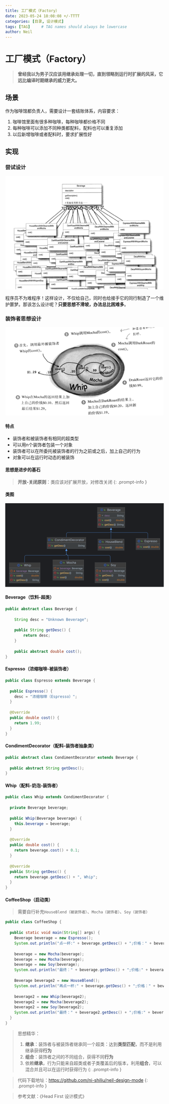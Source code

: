 ```yaml
---
title: 工厂模式（Factory）
date: 2023-05-24 18:08:08 +/-TTTT
categories: [目录, 设计模式]
tags: [TAG]     # TAG names should always be lowercase
author: Neil
---
```

# 工厂模式（Factory）

> **曾经我以为男子汉应该用继承处理一切，直到领略到运行时扩展的风采，它远比编译时期继承的威力更大。**  

## 场景
作为咖啡馆都负责人，需要设计一套结账体系，内容要求：  
1. 咖啡馆里面有很多种咖啡，每种咖啡都价格不同
2. 每种咖啡可以添加不同种类都配料，配料也可以重复添加
3. 以后新增咖啡或者配料时，要求扩展性好


## 实现

### 尝试设计

![第一版设计](../../img/decorator/first_design.png)

程序员不为难程序！这样设计，不仅给自己，同时也给接手它的同行制造了一个维护噩梦。那该怎么设计呢？**只要思想不滑坡，办法总比困难多**。

### 装饰者思想设计

![mode](../../img/decorator/mode.png)

#### 特点
- 装饰者和被装饰者有相同的超类型
- 可以用n个装饰者包装一个对象
- 装饰者可以在所委托被装饰者的行为之前或之后，加上自己的行为
- 对象可以在运行时动态的被装饰


#### 思想是进步的基石

> **开放-关闭原则**：类应该对扩展开放，对修改关闭
{: .prompt-info }

#### 类图

![类图](../../img/decorator/diagram.png)

#### Beverage（饮料-超类）

```java
public abstract class Beverage {

    String desc = "Unknown Beverage";

    public String getDesc() {
        return desc;
    }

    public abstract double cost();
}
```

#### Espresso（浓缩咖啡-被装饰者）

```java
public class Espresso extends Beverage {

  public Espresso() {
    desc = "浓缩咖啡（Espresso）";
  }

  @Override
  public double cost() {
    return 1.99;
  }
}
```

#### CondimentDecorator（配料-装饰者抽象类）

```java
public abstract class CondimentDecorator extends Beverage {

  public abstract String getDesc();
}
```

#### Whip（配料-奶泡-装饰者）

```java
public class Whip extends CondimentDecorator {

  private Beverage beverage;

  public Whip(Beverage beverage) {
    this.beverage = beverage;
  }

  @Override
  public double cost() {
    return beverage.cost() + 0.1;
  }

  @Override
  public String getDesc() {
    return beverage.getDesc() + ", Whip";
  }
}
```

#### CoffeeShop（启动类）

> 需要自行补充`HouseBlend（被装饰者）`、`Mocha（装饰者）`、`Soy（装饰者）`

```java
public class CoffeeShop {

  public static void main(String[] args) {
    Beverage beverage = new Espresso();
    System.out.println("点一杯:" + beverage.getDesc() + ";价格：" + beverage.cost());

    beverage = new Mocha(beverage);
    beverage = new Mocha(beverage);
    beverage = new Soy(beverage);
    System.out.println("最终：" + beverage.getDesc() + ";价格:" + beverage.cost());

    Beverage beverage2 = new HouseBlend();
    System.out.println("再点一杯:" + beverage.getDesc() + ";价格：" + beverage.cost());

    beverage2 = new Whip(beverage2);
    beverage2 = new Mocha(beverage2);
    beverage2 = new Soy(beverage2);
    System.out.println("最终：" + beverage2.getDesc() + ";价格:" + beverage2.cost());
  }
}
```

> 思想精华：
> 1. **继承**：装饰者与被装饰者继承同一个超类：达到**类型匹配**，而不是利用继承获得**行为**
> 2. **组合**：装饰者之间的不同组合，获得不同**行为**
> 3. 依赖**继承**，行为只能来自超类或者子类覆盖后的版本，利用**组合**，可以混合并且可以在运行时获得行为
{: .prompt-info }


> 代码下载地址：<https://github.com/ni-shiliu/neil-design-mode> 
{: .prompt-info }  

> 参考文献：《Head First 设计模式》


